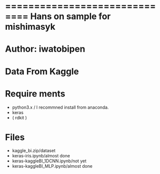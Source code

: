 ==============================
Hans on sample for mishimasyk
==============================


Author: iwatobipen
==================

Data From Kaggle
=================


Require ments
==============

- python3.x / I recommned install from anaconda.
- keras
- ( rdkit )


Files
======

- kaggle_bi.zip/dataset
- keras-iris.ipynb/almost done
- keras-kaggleBI_1DCNN.ipynb/not yet
- keras-kaggleBI_MLP.ipynb/almost done

